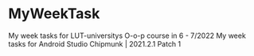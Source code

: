 # MyWeekTask
My week tasks for LUT-universitys O-o-p course in 6 - 7/2022
My week tasks for Android Studio Chipmunk | 2021.2.1 Patch 1
